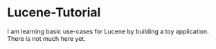 # Lucene-Tutorial

I am learning basic use-cases for Lucene by building a toy application.  There is not much here yet.